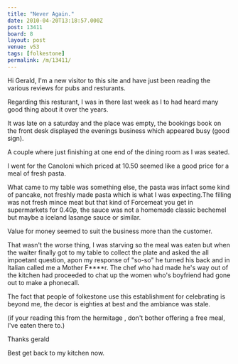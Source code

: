 ```yaml
---
title: "Never Again."
date: 2010-04-20T13:18:57.000Z
post: 13411
board: 8
layout: post
venue: v53
tags: [folkestone]
permalink: /m/13411/
---
```

Hi Gerald,
I'm a new visitor to this site and have just been reading the various reviews for pubs and resturants.

Regarding this resturant, I was in there last week as I to had heard many good thing about it over the years.

It was late on a saturday and the place was empty, the bookings book on the front desk displayed the evenings business which appeared busy (good sign).

A couple where just finishing at one end of the dining room as I was seated.

I went for the Canoloni which priced at 10.50 seemed like a good price for a meal of fresh pasta.

What came to my table was something else, the pasta was infact some kind of pancake, not freshly made pasta which is what I was expecting.The filling was not fresh mince meat but that kind of Forcemeat you get in supermarkets for 0.40p, the sauce was not a homemade classic bechemel but maybe a iceland lasange sauce or similar.

Value for money seemed to suit the business more than the customer.

That wasn't the worse thing, I was starving so the meal was eaten but when the waiter finally got to my table to collect the plate and asked the all impoetant question, apon my response of "so-so" he turned his back and in Italian called me a Mother F****r. The chef who had made he's way out of the kitchen had proceeded to chat up the women who's boyfriend had gone out to make a phonecall.

The fact that people of folkestone use this establishment for celebrating is beyond me, the decor is eighties at best and the ambiance was stale.

(if your reading this from the hermitage , don't bother offering a free meal, I've eaten there to.)

Thanks gerald

Best get back to my kitchen now.
